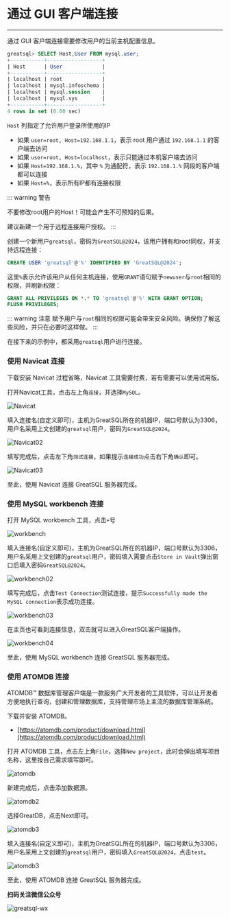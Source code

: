 # 通过 GUI 客户端连接
---

通过 GUI 客户端连接需要修改用户的当前主机配置信息。

```sql
greatsql> SELECT Host,User FROM mysql.user; 
+-----------+------------------+
| Host      | User             |
+-----------+------------------+
| localhost | root             |
| localhost | mysql.infoschema |
| localhost | mysql.session    |
| localhost | mysql.sys        |
+-----------+------------------+
4 rows in set (0.00 sec)
```

`Host` 列指定了允许用户登录所使用的IP

- 如果 `user=root, Host=192.168.1.1`，表示 root 用户通过 `192.168.1.1` 的客户端去访问 
- 如果 `user=root, Host=localhost`，表示只能通过本机客户端去访问
- 如果 `Host=192.168.1.%`，其中 `%` 为通配符，表示 `192.168.1.%` 网段的客户端都可以连接
- 如果 `Host=%`，表示所有IP都有连接权限

::: warning 警告

不要修改root用户的Host！可能会产生不可预知的后果。

建议新建一个用于远程连接用户授权。
:::

创建一个新用户`greatsql`，密码为`GreatSQL@2024`，该用户拥有和root同权，并支持远程连接：

```sql
CREATE USER 'greatsql'@'%' IDENTIFIED BY 'GreatSQL@2024';
```

这里`%`表示允许该用户从任何主机连接，使用`GRANT`语句赋予`newuser`与`root`相同的权限，并刷新权限：

```sql
GRANT ALL PRIVILEGES ON *.* TO 'greatsql'@'%' WITH GRANT OPTION;
FLUSH PRIVILEGES;
```

::: warning 注意
赋予用户与`root`相同的权限可能会带来安全风险。确保你了解这些风险，并只在必要时这样做。
:::

在接下来的示例中，都采用`greatsql`用户进行连接。

### 使用 Navicat 连接

下载安装 Navicat 过程省略，Navicat 工具需要付费，若有需要可以使用试用版。

打开Navicat工具，点击左上角`连接`，并选择`MySQL`。

![Navicat](./12-1-2-cw-gui-01.png)

填入连接名(自定义即可)，主机为GreatSQL所在的机器IP，端口号默认为3306，用户名采用上文创建的`greatsql`用户，密码为`GreatSQL@2024`。

![Navicat02](./12-1-2-cw-gui-02.png)

填写完成后，点击左下角`测试连接`，如果提示`连接成功`点击右下角`确认`即可。

![Navicat03](./12-1-2-cw-gui-03.png)

至此，使用 Navicat 连接 GreatSQL 服务器完成。

### 使用 MySQL workbench 连接

打开 MySQL workbench 工具，点击`+`号

![workbench](./12-1-2-cw-gui-04.png)

填入连接名(自定义即可)，主机为GreatSQL所在的机器IP，端口号默认为3306，用户名采用上文创建的`greatsql`用户，密码填入需要点击`Store in Vault`弹出窗口后填入密码`GreatSQL@2024`。

![workbench02](./12-1-2-cw-gui-05.png)

填写完成后，点击`Test Connection`测试连接，提示`Successfully made the MySQL connection`表示成功连接。

![workbench03](./12-1-2-cw-gui-06.png)

在主页也可看到连接信息，双击就可以进入GreatSQL客户端操作。

![workbench04](./12-1-2-cw-gui-07.png)

至此，使用 MySQL workbench 连接 GreatSQL 服务器完成。

### 使用 ATOMDB 连接

ATOMDB™ 数据库管理客户端是一款服务广大开发者的工具软件，可以让开发者方便地执行查询，创建和管理数据库，支持管理市场上主流的数据库管理系统。

下载并安装 ATOMDB。

- [https://atomdb.com/product/download.html](https://atomdb.com/product/download.html)

打开 ATOMDB 工具，点击左上角`File`，选择`New project`，此时会弹出填写项目名称，这里按自己需求填写即可。

![atomdb](./12-1-2-cw-gui-08.png)

新建完成后，点击添加数据源。

![atomdb2](./12-1-2-cw-gui-09.png)

选择GreatDB，点击Next即可。

![atomdb3](./12-1-2-cw-gui-10.png)

填入连接名(自定义即可)，主机为GreatSQL所在的机器IP，端口号默认为3306，用户名采用上文创建的`greatsql`用户，密码填入`GreatSQL@2024`，点击`test`。

![atomdb3](./12-1-2-cw-gui-11.png)

至此，使用 ATOMDB 连接 GreatSQL 服务器完成。


**扫码关注微信公众号**

![greatsql-wx](../greatsql-wx.jpg)
